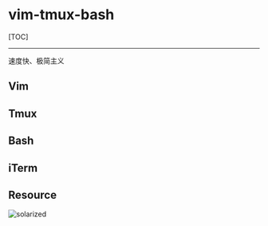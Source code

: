 # vim-tmux-bash

[TOC]

---

速度快、极简主义

## Vim

## Tmux

## Bash

## iTerm

## Resource
![solarized](https://github.com/altercation/solarized)
